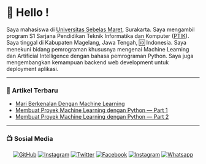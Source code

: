 
# 👋 Hello !

Saya mahasiswa di <a href="https://uns.ac.id/">Universitas Sebelas Maret</a>, Surakarta. Saya mengambil program S1 Sarjana Pendidikan Teknik Informatika dan Komputer (<a href="https://ptik.fkip.uns.ac.id/">PTIK</a>).  Saya tinggal di Kabupaten Magelang, Jawa Tengah, :id: Indonesia. Saya menekuni bidang pemrograman khususnya mengenai Machine Learning dan Artificial Intelligence dengan bahasa pemrograman Python. Saya juga mengembangkan kemampuan backend web development untuk deployment aplikasi.

<hr>

### 📕 Artikel Terbaru
- [Mari Berkenalan Dengan Machine Learning](https://medium.com/easyread/mari-berkenalan-dengan-machine-learning-b4778ff2914a)
- [Membuat Proyek Machine Learning dengan Python — Part 1](https://medium.com/easyread/membuat-proyek-machine-learning-dengan-python-part-1-8e8a03095636)
 - [Membuat Proyek Machine Learning dengan Python — Part 2](https://medium.com/easyread/membuat-proyek-machine-learning-dengan-python-part-2-5a3b33d6aca6)
<hr>

### 📺 Sosial Media 

<p align="center">
    <a href="https://github.com/PhilipPurwoko"><img src="https://img.shields.io/github/followers/PhilipPurwoko.svg?label=GitHub&style=social" alt="GitHub"></a>
    <a href="https://medium.com/@philippurwoko"><img src="https://img.shields.io/badge/Medium--black?style=social&logo=medium" alt="Instagram"></a>
    <a href="https://twitter.com/PurwokoPhilip"><img src="https://img.shields.io/twitter/follow/PurwokoPhilip?label=Twitter&style=social" alt="Twitter"></a>
    <a href="https://facebook.com/philip.purwoko"><img src="https://img.shields.io/badge/Facebook--blue?style=social&logo=facebook" alt="Facebook"></a>
    <a href="https://instagram.com/philippurwoko"><img src="https://img.shields.io/badge/Instagram--red?style=social&logo=instagram" alt="Instagram"></a>
    <a href="mailto:philippurwoko123@gmail.com"><img src="https://img.shields.io/badge/gmail--red?style=social&logo=gmail" alt="Whatsapp"></a>
</p>


